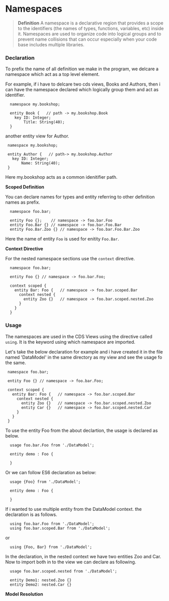 # Namespaces 

>**Definition**
>A namespace is a declarative region that provides a scope to the identifiers (the names of types, functions, variables, etc) inside it. Namespaces are used to organize code into logical groups and to prevent name collisions that can occur especially when your code base includes multiple libraries.

### Declaration

To prefix the name of all definition we make in the program, we delcare a namespace which act as a top level element. 

For example, if i have to delcare two cds views, Books and Authors, then i can have the namespace declared which logically group them and act as identifier.

```
  namespace my.bookshop;
  
  entity Book {   // path -> my.bookshop.Book
    key ID: Integer;
        Title: String(40);
  }
 ```
 
 another entity view for Author. 
 
 ```
  namespace my.bookshop;
  
  entity Author {   // path-> my.bookshop.Author
    key ID: Integer;
        Name: String(40);
  }
  ```
  
  Here my.bookshop acts as a common idenitifier path. 
  
  **Scoped Definition** 
  
  You can declare names for types and entity referring to other definition names as prefix. 
  
  ```
    namespace foo.bar; 
    
    entity Foo {};    // namespace -> foo.bar.Foo
    entity Foo.Bar {} // namespace -> foo.bar.Foo.Bar
    entity Foo.Bar.Zoo {} // namespace -> foo.bar.Foo.Bar.Zoo
  ```
  
  Here the name of entity ```Foo``` is used for enitity ```Foo.Bar```. 
  
  **Context Directive** 
  
  For the nested namespace sections use the ```context``` directive. 
  
  ```
    namespace foo.bar;
    
    entity Foo {} // namespace -> foo.bar.Foo;
    
    context scoped {
      entity Bar: Foo {   // namespace -> foo.bar.scoped.Bar
        context nested {
          entity Zoo {}   // namespace -> foo.bar.scoped.nested.Zoo
        }
      }
    }
  ```
  
  ### Usage 
  
  The namespaces are used in the CDS Views using the directive called ```using```. It is the keyword using which namespace are imported. 
  
  Let's take the below declaration for example and i have created it in the file named 'DataModel' in the same directory as my view and see the usage fo the same. 
   ```
    namespace foo.bar;
    
    entity Foo {} // namespace -> foo.bar.Foo;
    
    context scoped {
      entity Bar: Foo {   // namespace -> foo.bar.scoped.Bar
        context nested {
          entity Zoo {}   // namespace -> foo.bar.scoped.nested.Zoo
          entity Car {}   // namespace -> foo.bar.scoped.nested.Car
        }
      }
    }
  ```
  
  To use the entity Foo from the about declartion, the usage is declared as below. 
  
  ```
    usage foo.bar.Foo from './DataModel';
    
    entity demo : Foo {
    
    }
  ```
  
  Or we can follow ES6 declaration as below:
  
  ``` 
    usage {Foo} from './DataModel';
    
    entity demo : Foo {
    
    }
  ```
  
  If i wanted to use multiple entity from the DataModel context. the declaration is as follows. 
  
  ```
    using foo.bar.Foo from './DataModel';
    using foo.bar.scoped.Bar from './DataModel';
  ```
  
  or 
  
  ```
    using {Foo, Bar} from './DataModel';
  ```
  
  In the declaration, in the nested context we have two entities Zoo and Car. Now to import both in to the view we can declare as following. 
  
  ```
    usage foo.bar.scoped.nested from './DataModel';
    
    entity Demo1: nested.Zoo {}
    entity Demo2: nested.Car {}
  ```

**Model Resolution** 
  

  
    
  
  
